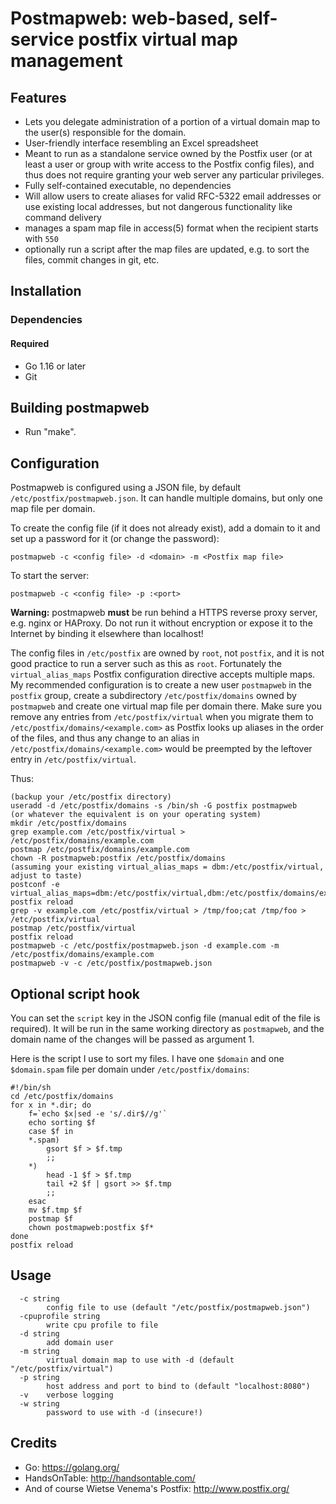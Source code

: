 # Postmapweb: web-based, self-service postfix virtual map management

## Features

* Lets you delegate administration of a portion of a virtual domain map to
  the user(s) responsible for the domain.
* User-friendly interface resembling an Excel spreadsheet
* Meant to run as a standalone service owned by the Postfix user (or at least
  a user or group with write access to the Postfix config files), and thus
  does not require granting your web server any particular privileges.
* Fully self-contained executable, no dependencies
* Will allow users to create aliases for valid RFC-5322 email addresses or use
  existing local addresses, but not dangerous functionality like command
  delivery
* manages a spam map file in access(5) format when the recipient starts with
  `550 `
* optionally run a script after the map files are updated, e.g. to sort the
  files, commit changes in git, etc.

## Installation

### Dependencies

#### Required
* Go 1.16 or later
* Git

## Building postmapweb
* Run "make".

## Configuration

Postmapweb is configured using a JSON file, by default
`/etc/postfix/postmapweb.json`. It can handle multiple domains, but only one
map file per domain.

To create the config file (if it does not already exist), add a domain to it
and set up a password for it (or change the password):

    postmapweb -c <config file> -d <domain> -m <Postfix map file>

To start the server:

    postmapweb -c <config file> -p :<port>

**Warning:** postmapweb **must** be run behind a HTTPS reverse proxy server,
e.g. nginx or HAProxy. Do not run it without encryption or expose it to the
Internet by binding it elsewhere than localhost!

The config files in `/etc/postfix` are owned by `root`, not `postfix`, and it
is not good practice to run a server such as this as `root`. Fortunately the
`virtual_alias_maps` Postfix configuration directive accepts multiple maps. My
recommended configuration is to create a new user `postmapweb` in the
`postfix` group, create a subdirectory `/etc/postfix/domains` owned by
`postmapweb` and create one virtual map file per domain there. Make sure you
remove any entries from `/etc/postfix/virtual` when you migrate them to
`/etc/postfix/domains/<example.com>` as Postfix looks up aliases in the order
of the files, and thus any change to an alias in
`/etc/postfix/domains/<example.com>` would be preempted by the leftover entry
in `/etc/postfix/virtual`.

Thus:

    (backup your /etc/postfix directory)
    useradd -d /etc/postfix/domains -s /bin/sh -G postfix postmapweb
    (or whatever the equivalent is on your operating system)
    mkdir /etc/postfix/domains
    grep example.com /etc/postfix/virtual > /etc/postfix/domains/example.com
    postmap /etc/postfix/domains/example.com
    chown -R postmapweb:postfix /etc/postfix/domains
    (assuming your existing virtual_alias_maps = dbm:/etc/postfix/virtual, adjust to taste)
    postconf -e virtual_alias_maps=dbm:/etc/postfix/virtual,dbm:/etc/postfix/domains/example.com
    postfix reload
    grep -v example.com /etc/postfix/virtual > /tmp/foo;cat /tmp/foo > /etc/postfix/virtual
    postmap /etc/postfix/virtual
    postfix reload
    postmapweb -c /etc/postfix/postmapweb.json -d example.com -m /etc/postfix/domains/example.com
    postmapweb -v -c /etc/postfix/postmapweb.json

## Optional script hook

You can set the `script` key in the JSON config file (manual edit of the file
is required). It will be run in the same working directory as `postmapweb`,
and the domain name of the changes will be passed as argument 1.

Here is the script I use to sort my files. I have one `$domain` and one `$domain.spam` file per domain under `/etc/postfix/domains`:

```
#!/bin/sh
cd /etc/postfix/domains
for x in *.dir; do
    f=`echo $x|sed -e 's/.dir$//g'`
    echo sorting $f
    case $f in
	*.spam)
	    gsort $f > $f.tmp
	    ;;
	*)
	    head -1 $f > $f.tmp
	    tail +2 $f | gsort >> $f.tmp
	    ;;
    esac
    mv $f.tmp $f
    postmap $f
    chown postmapweb:postfix $f*
done
postfix reload
```

## Usage

      -c string
            config file to use (default "/etc/postfix/postmapweb.json")
      -cpuprofile string
            write cpu profile to file
      -d string
            add domain user
      -m string
            virtual domain map to use with -d (default "/etc/postfix/virtual")
      -p string
            host address and port to bind to (default "localhost:8080")
      -v    verbose logging
      -w string
            password to use with -d (insecure!)

## Credits

* Go: https://golang.org/
* HandsOnTable: http://handsontable.com/
* And of course Wietse Venema's Postfix: http://www.postfix.org/
